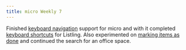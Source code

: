 ```yaml
---
title: micro Weekly 7
---
```


Finished [keyboard navigation](https://github.com/noyainrain/micro/issues/14) support for micro and
with it completed [keyboard shortcuts](https://github.com/noyainrain/listling/issues/9) for
Listling. Also experimented on
[marking items as done](https://github.com/noyainrain/listling/issues/2) and continued the search
for an office space.

